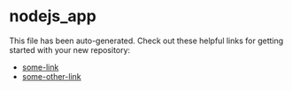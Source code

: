 # nodejs_app
This file has been auto-generated.
Check out these helpful links for getting started with your new repository:

- [some-link](#)
- [some-other-link](#)
